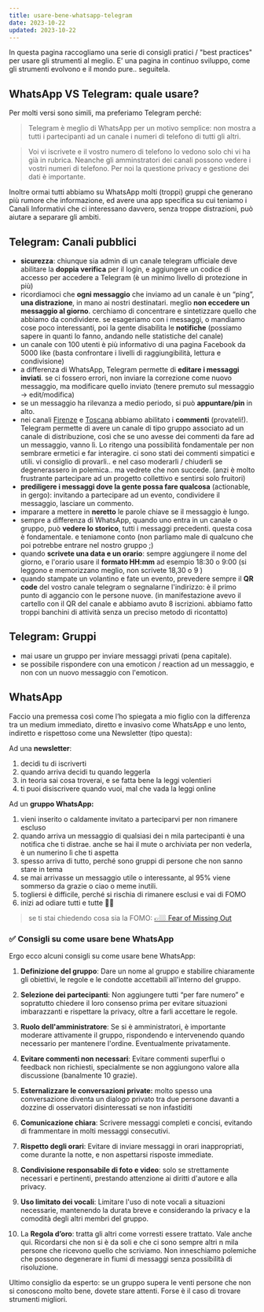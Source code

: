 ```yaml
---
title: usare-bene-whatsapp-telegram
date: 2023-10-22
updated: 2023-10-22
---
```


In questa pagina raccogliamo una serie di consigli pratici / "best practices" per usare gli strumenti al meglio. E' una pagina in continuo sviluppo, come gli strumenti evolvono e il mondo pure.. seguitela.

## WhatsApp VS Telegram: quale usare?

Per molti versi sono simili, ma preferiamo Telegram perché:

> Telegram è meglio di WhatsApp per un motivo semplice: non mostra a tutti i partecipanti ad un canale i numeri di telefono di tutti gli altri.

> Voi vi iscrivete e il vostro numero di telefono lo vedono solo chi vi ha già in rubrica. Neanche gli amminstratori dei canali possono vedere i vostri numeri di telefono. Per noi la questione privacy e gestione dei dati è importante.

Inoltre ormai tutti abbiamo su WhatsApp molti (troppi) gruppi che generano più rumore che informazione, ed avere una app specifica su cui teniamo i Canali Informativi che ci interessano davvero, senza troppe distrazioni, può aiutare a separare gli ambiti.

## Telegram: Canali pubblici

- **sicurezza**: chiunque sia admin di un canale telegram ufficiale deve abilitare la **doppia verifica** per il login, e aggiungere un codice di accesso per accedere a Telegram (è un minimo livello di protezione in più)
- ricordiamoci che **ogni messaggio** che inviamo ad un canale è un “ping”, **una distrazione**, in mano ai nostri destinatari. meglio **non eccedere un messaggio al giorno**. cerchiamo di concentrare e sintetizzare quello che abbiamo da condividere. se esageriamo con i messaggi, o mandiamo cose poco interessanti, poi la gente disabilita le **notifiche** (possiamo sapere in quanti lo fanno, andando nelle statistiche del canale)
- un canale con 100 utenti è più informativo di una pagina Facebook da 5000 like (basta confrontare i livelli di raggiungibilità, lettura e condivisione)
- a differenza di WhatsApp, Telegram permette di **editare i messaggi inviati**. se ci fossero errori, non inviare la correzione come nuovo messaggio, ma modificare quello inviato (tenere premuto sul messaggio -> edit/modifica)
- se un messaggio ha rilevanza a medio periodo, si può **appuntare/pin** in alto.
- nei canali [Firenze](https://t.me/m5s_firenze) e [Toscana](https://t.me/m5s_toscana) abbiamo abilitato i **commenti** (provateli!). Telegram permette di avere un canale di tipo gruppo associato ad un canale di distribuzione, così che se uno avesse dei commenti da fare ad un messaggio, vanno lì. Lo ritengo una possibilità fondamentale per non sembrare ermetici e far interagire. ci sono stati dei commenti simpatici e utili. vi consiglio di provarli.. e nel caso moderarli / chiuderli se degenerassero in polemica.. ma vedrete che non succede. (anzi è molto frustrante partecipare ad un progetto collettivo e sentirsi solo fruitori)
- **prediligere i messaggi dove la gente possa fare qualcosa** (actionable, in gergo): invitando a partecipare ad un evento, condividere il messaggio, lasciare un commento.
- imparare a mettere in **neretto** le parole chiave se il messaggio è lungo.
- sempre a differenza di WhatsApp, quando uno entra in un canale o gruppo, può **vedere lo storico**, tutti i messaggi precedenti. questa cosa è fondamentale. e teniamone conto (non parliamo male di qualcuno che poi potrebbe entrare nel nostro gruppo ;)
- quando **scrivete una data e un orario**: sempre aggiungere il nome del giorno, e l'orario usare il **formato HH:mm** ad esempio 18:30 o 9:00 (si leggono e memorizzano meglio, non scrivete 18,30 o 9 )
- quando stampate un volantino e fate un evento, prevedere sempre il **QR code** del vostro canale telegram o segnalarne l'indirizzo: è il primo punto di aggancio con le persone nuove. (in manifestazione avevo il cartello con il QR del canale e abbiamo avuto 8 iscrizioni. abbiamo fatto troppi banchini di attività senza un preciso metodo di ricontatto)

## Telegram: Gruppi

- mai usare un gruppo per inviare messaggi privati (pena capitale).
- se possibile rispondere con una emoticon / reaction ad un messaggio, e non con un nuovo messaggio con l'emoticon. 

## WhatsApp

Faccio una premessa così come l’ho spiegata a mio figlio con la differenza tra un medium immediato, diretto e invasivo come WhatsApp e uno lento, indiretto e rispettoso come una Newsletter (tipo questa):

Ad una **newsletter**:

1. decidi tu di iscriverti
2. quando arriva decidi tu quando leggerla
3. in teoria sai cosa troverai, e se fatta bene la leggi volentieri
4. ti puoi disiscrivere quando vuoi, mal che vada la leggi online

Ad un **gruppo WhatsApp:**

1. vieni inserito o caldamente invitato a parteciparvi per non rimanere escluso
2. quando arriva un messaggio di qualsiasi dei n mila partecipanti è una notifica che ti distrae. anche se hai il mute o archiviata per non vederla, è un numerino lì che ti aspetta
3. spesso arriva di tutto, perché sono gruppi di persone che non sanno stare in tema
4. se mai arrivasse un messaggio utile o interessante, al 95% viene sommerso da grazie o ciao o meme inutili.
5. togliersi è difficile, perché si rischia di rimanere esclusi e vai di FOMO
6. inizi ad odiare tutti e tutte 👿😀

> se ti stai chiedendo cosa sia la FOMO: [👉🏼 Fear of Missing Out](https://it.wikipedia.org/wiki/FOMO)

### ✅ Consigli su come usare bene WhatsApp

Ergo ecco alcuni consigli su come usare bene WhatsApp:

1. **Definizione del gruppo**: Dare un nome al gruppo e stabilire chiaramente gli obiettivi, le regole e le condotte accettabili all'interno del gruppo.
2. **Selezione dei partecipanti**: Non aggiungere tutti “per fare numero” e sopratutto chiedere il loro consenso prima per evitare situazioni imbarazzanti e rispettare la privacy, oltre a farli accettare le regole.
3. **Ruolo dell'amministratore**: Se si è amministratori, è importante moderare attivamente il gruppo, rispondendo e intervenendo quando necessario per mantenere l'ordine. Eventualmente privatamente.
    
4. **Evitare commenti non necessari**: Evitare commenti superflui o feedback non richiesti, specialmente se non aggiungono valore alla discussione (banalmente 10 grazie).
5. **Esternalizzare le conversazioni private:** molto spesso una conversazione diventa un dialogo privato tra due persone davanti a dozzine di osservatori disinteressati se non infastiditi
6. **Comunicazione chiara**: Scrivere messaggi completi e concisi, evitando di frammentare in molti messaggi consecutivi.
7. **Rispetto degli orari**: Evitare di inviare messaggi in orari inappropriati, come durante la notte, e non aspettarsi risposte immediate.
8. **Condivisione responsabile di foto e video**: solo se strettamente necessari e pertinenti, prestando attenzione ai diritti d'autore e alla privacy.
9. **Uso limitato dei vocali**: Limitare l'uso di note vocali a situazioni necessarie, mantenendo la durata breve e considerando la privacy e la comodità degli altri membri del gruppo.
10. La **Regola d’oro**: tratta gli altri come vorresti essere trattato. Vale anche qui. Ricordarsi che non si è da soli e che ci sono sempre altri n mila persone che ricevono quello che scriviamo. Non inneschiamo polemiche che possono degenerare in fiumi di messaggi senza possibilità di risoluzione.

Ultimo consiglio da esperto: se un gruppo supera le venti persone che non si conoscono molto bene, dovete stare attenti. Forse è il caso di trovare strumenti migliori.
